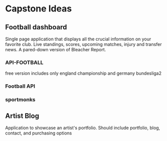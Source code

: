 # Capstone Ideas

## Football dashboard

Single page application that displays all the crucial information on your favorite club. Live standings, scores, upcoming matches, injury and transfer news. A pared-down version of Bleacher Report.

### API-FOOTBALL

free version includes only england championship and germany bundesliga2

### Football API

### sportmonks

##

## Artist Blog

Application to showcase an artist's portfolio. Should include portfolio, blog, contact, and purchasing options
